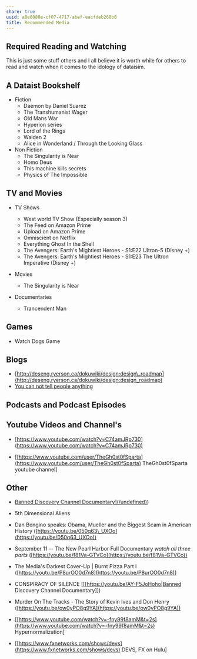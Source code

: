 ```yaml
---
share: true
uuid: a0e8088e-cf07-4717-abef-eacfdeb268b8
title: Recommended Media
---
```

## Required Reading and Watching

This is just some stuff others and I all believe it is worth while for others to read and watch when it comes to the idology of dataisim.

## A Dataist Bookshelf

*   Fiction    
    *   Daemon by Daniel Suarez
    *   The Transhumanist Wager
    *   Old Mans War
    *   Hyperion series
    *   Lord of the Rings
    *   Walden 2
    *   Alice in Wonderland / Through the Looking Glass
*   Non Fiction
    *   The Singularity is Near
    *   Homo Deus
    *   This machine kills secrets
    *   Physics of The Impossible

## TV and Movies

*   TV Shows
    *   West world TV Show (Especially season 3)
    *   The Feed on Amazon Prime
    *   Upload on Amazon Prime
    *   Omniscient on Netflix
    *   Everything Ghost In the Shell
    *   The Avengers: Earth's Mightiest Heroes - S1:E22 Ultron-5 (Disney +)
    *   The Avengers: Earth's Mightiest Heroes - S1:E23 The Ultron Imperative (Disney +)
*   Movies
    
    *   The Singularity is Near
*   Documentaries
    
    *   Trancendent Man

## Games

*   Watch Dogs Game

## Blogs
*   [http://deseng.ryerson.ca/dokuwiki/design:design\_roadmap](http://deseng.ryerson.ca/dokuwiki/design:design_roadmap)
*   [You can not tell people anything](http://habitatchronicles.com/2004/04/you-cant-tell-people-anything/)

Podcasts and Podcast Episodes
-----------------------------

Youtube Videos and Channel's
----------------------------

*   [https://www.youtube.com/watch?v=C74amJRp730](https://www.youtube.com/watch?v=C74amJRp730)
    
*   \[[https://www.youtube.com/user/TheGh0st0fSparta](https://www.youtube.com/user/TheGh0st0fSparta) TheGh0st0fSparta youtube channel\]
    

Other
-----

*   [Banned Discovery Channel Documentary\](/undefined)](mathematics|mathematics|https://en.wikipedia.org/wiki/Harmonic\_series\_(mathematics|[mathematics|[mathematics|[mathematics|[mathematics|[mathematics|[mathematics|[mathematics|[mathematics|[mathematics)]]]]))
    
*   5th Dimensional Aliens
    
*   Dan Bongino speaks: Obama, Mueller and the Biggest Scam in American History ([https://youtu.be/050q63\_UXOo](https://youtu.be/050q63_UXOo))
    
*   September 11 -- The New Pearl Harbor Full Documentary _watch all three parts_ ([https://youtu.be/f81Va-GTVCo](https://youtu.be/f81Va-GTVCo))
    
*   The Media's Darkest Cover-Up | Burnt Pizza Part I ([https://youtu.be/P8urOO0d7n8](https://youtu.be/P8urOO0d7n8))
    
*   CONSPIRACY OF SILENCE \[[[https://youtu.be/AY-F5JoHoho|Banned Discovery Channel Documentary\]])
    
*   Murder On The Tracks - The Story of Kevin Ives and Don Henry ([https://youtu.be/ow0yPO8g9YA](https://youtu.be/ow0yPO8g9YA))
    
*   \[[https://www.youtube.com/watch?v=-fny99f8amM&t=2s](https://www.youtube.com/watch?v=-fny99f8amM&t=2s) Hypernormalization\]
    
*   \[[https://www.fxnetworks.com/shows/devs](https://www.fxnetworks.com/shows/devs) DEVS, FX on Hulu\]
